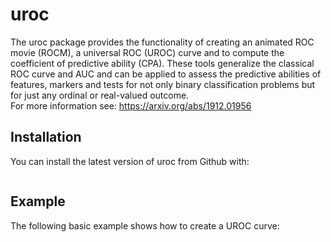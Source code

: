 <!-- README.md is generated from README.Rmd. Please edit that file -->
uroc
====

<!-- badges: start -->
<!-- badges: end -->
The uroc package provides the functionality of creating an animated ROC movie (ROCM), a universal ROC (UROC) curve and to compute the coefficient of predictive ability (CPA). These tools generalize the classical ROC curve and AUC and can be applied to assess the predictive abilities of features, markers and tests for not only binary classification problems but for just any ordinal or real-valued outcome.
<br/>
For more information see: https://arxiv.org/abs/1912.01956

Installation
------------

You can install the latest version of uroc from Github with:

``` r

```

Example
-------

The following basic example shows how to create a UROC curve:

``` r

```



